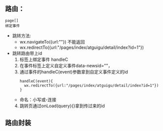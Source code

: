## 路由：
	page[]
	绑定事件
- 跳转方法:
	* wx.navigateTo({url:""}) 不能返回
  * wx.redirectTo({url:"/pages/index/atguigu/detail/index?id=1"})
- 跳转路由带上id
  1. 标签上绑定事件 handleC
  2. 在事件标签上定义自定义事件data-newsid=""，
  3. 通过事件的handleC(event)参数拿到自定义事件定义的id
      ```
      handleC(event){
        wx.redirectTo({url:"/pages/index/atguigu/detail/index?id=1"})
      }
      ```
    * 命名：小写或-连接
  4. 跳转页通过onLoad(query){}拿到传过来的id


## 路由封装

